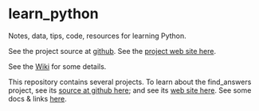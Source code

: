# learn_python
Notes, data, tips, code, resources for learning Python.

See the project source at
[github](https://github.com/clp/learn_python).
See the
[project web site here](https://clp.github.io/learn_python).

See the
[Wiki](https://github.com/clp/learn_python/wiki)
for some details.

This repository contains several projects.
To learn about the
find_answers
project,
see its
[source at github here](https://github.com/clp/learn_python/tree/master/find_answers);
and see its
[web site here](https://clp.github.io/learn_python/find_answers).
See some docs & links
[here](https://clp.github.io/learn_python/tree/master/find_answers/find_answers.md).

